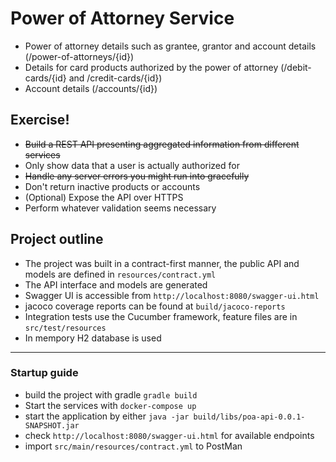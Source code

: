 # Power of Attorney Service
  - Power of attorney details such as grantee, grantor and account details (/power-of-attorneys/{id})
  - Details for card products authorized by the power of attorney (/debit-cards/{id} and /credit-cards/{id})
  - Account details (/accounts/{id})
  
## Exercise!
  - ~~Build a REST API presenting aggregated information from different services~~
  - Only show data that a user is actually authorized for
  - ~~Handle any server errors you might run into gracefully~~
  - Don't return inactive products or accounts
  - (Optional) Expose the API over HTTPS
  - Perform whatever validation seems necessary
 
## Project outline

- The project was built in a contract-first manner, the public API and models are defined in `resources/contract.yml` 
- The API interface and models are generated
- Swagger UI is accessible from `http://localhost:8080/swagger-ui.html`
- jacoco coverage reports can be found at `build/jacoco-reports`
- Integration tests use the Cucumber framework, feature files are in `src/test/resources`
- In mempory H2 database is used

---

### Startup guide

* build the project with gradle `gradle build`
* Start the services with `docker-compose up`
* start the application by either `java -jar build/libs/poa-api-0.0.1-SNAPSHOT.jar`
* check `http://localhost:8080/swagger-ui.html` for available endpoints
* import `src/main/resources/contract.yml` to PostMan


